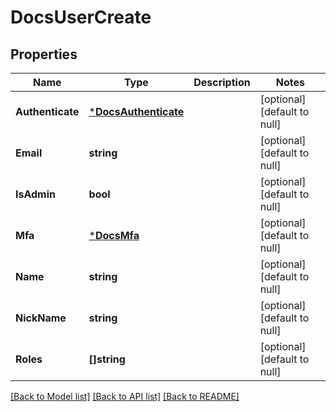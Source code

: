 # DocsUserCreate

## Properties
Name | Type | Description | Notes
------------ | ------------- | ------------- | -------------
**Authenticate** | [***DocsAuthenticate**](docs.Authenticate.md) |  | [optional] [default to null]
**Email** | **string** |  | [optional] [default to null]
**IsAdmin** | **bool** |  | [optional] [default to null]
**Mfa** | [***DocsMfa**](docs.Mfa.md) |  | [optional] [default to null]
**Name** | **string** |  | [optional] [default to null]
**NickName** | **string** |  | [optional] [default to null]
**Roles** | **[]string** |  | [optional] [default to null]

[[Back to Model list]](../README.md#documentation-for-models) [[Back to API list]](../README.md#documentation-for-api-endpoints) [[Back to README]](../README.md)


